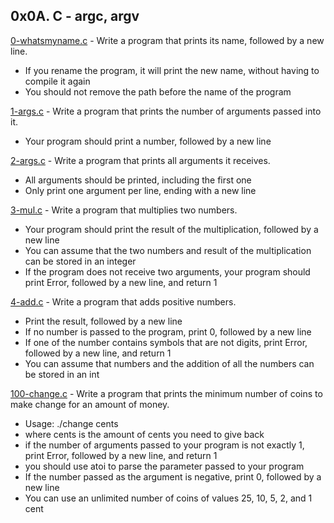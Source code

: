 ## 0x0A. C - argc, argv

[0-whatsmyname.c](./0-whatsmyname.c) - Write a program that prints its name, followed by a new line.

- If you rename the program, it will print the new name, without having to compile it again
- You should not remove the path before the name of the program

[1-args.c](./1-args.c) - Write a program that prints the number of arguments passed into it.

- Your program should print a number, followed by a new line

[2-args.c](./2-args.c) - Write a program that prints all arguments it receives.

- All arguments should be printed, including the first one
- Only print one argument per line, ending with a new line

[3-mul.c](./3-mul.c) - Write a program that multiplies two numbers.

- Your program should print the result of the multiplication, followed by a new line
- You can assume that the two numbers and result of the multiplication can be stored in an integer
- If the program does not receive two arguments, your program should print Error, followed by a new line, and return 1

[4-add.c](./4-add.c) - Write a program that adds positive numbers.

- Print the result, followed by a new line
- If no number is passed to the program, print 0, followed by a new line
- If one of the number contains symbols that are not digits, print Error, followed by a new line, and return 1
- You can assume that numbers and the addition of all the numbers can be stored in an int

[100-change.c](./100-change.c) - Write a program that prints the minimum number of coins to make change for an amount of money.

- Usage: ./change cents
- where cents is the amount of cents you need to give back
- if the number of arguments passed to your program is not exactly 1, print Error, followed by a new line, and return 1
- you should use atoi to parse the parameter passed to your program
- If the number passed as the argument is negative, print 0, followed by a new line
- You can use an unlimited number of coins of values 25, 10, 5, 2, and 1 cent
